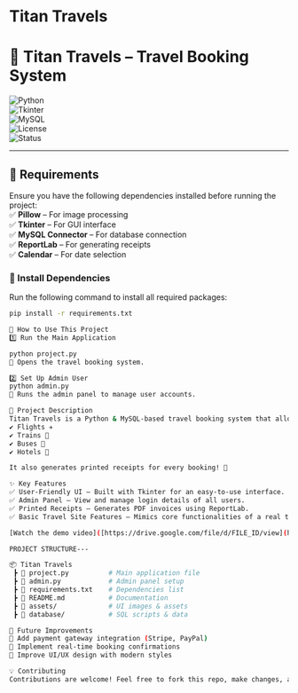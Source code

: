 # <b>Titan Travels</b>

# 🛫 Titan Travels – Travel Booking System  

![Python](https://img.shields.io/badge/Python-3.8+-blue.svg)  
![Tkinter](https://img.shields.io/badge/GUI-Tkinter-orange)  
![MySQL](https://img.shields.io/badge/Database-MySQL-green)  
![License](https://img.shields.io/badge/License-MIT-red)  
![Status](https://img.shields.io/badge/Status-Active-brightgreen)  

---

## 📌 Requirements  
Ensure you have the following dependencies installed before running the project:  
✅ **Pillow** – For image processing  
✅ **Tkinter** – For GUI interface  
✅ **MySQL Connector** – For database connection  
✅ **ReportLab** – For generating receipts  
✅ **Calendar** – For date selection  

### 🔧 Install Dependencies  
Run the following command to install all required packages:  
```sh
pip install -r requirements.txt

🚀 How to Use This Project
1️⃣ Run the Main Application

python project.py
📌 Opens the travel booking system.

2️⃣ Set Up Admin User
python admin.py
📌 Runs the admin panel to manage user accounts.

📝 Project Description
Titan Travels is a Python & MySQL-based travel booking system that allows users to book:
✔ Flights ✈️
✔ Trains 🚆
✔ Buses 🚌
✔ Hotels 🏨

It also generates printed receipts for every booking! 🧾

✨ Key Features
✅ User-Friendly UI – Built with Tkinter for an easy-to-use interface.
✅ Admin Panel – View and manage login details of all users.
✅ Printed Receipts – Generates PDF invoices using ReportLab.
✅ Basic Travel Site Features – Mimics core functionalities of a real travel booking website.

[Watch the demo video]([https://drive.google.com/file/d/FILE_ID/view](https://drive.google.com/file/d/185n8WpkPIxhPBQ9LUwdDuVVvCqVYoNGk/view?usp=drive_link))

PROJECT STRUCTURE---

📦 Titan Travels
 ┣ 📜 project.py          # Main application file
 ┣ 📜 admin.py            # Admin panel setup
 ┣ 📜 requirements.txt    # Dependencies list
 ┣ 📜 README.md           # Documentation
 ┣ 📂 assets/             # UI images & assets
 ┣ 📂 database/           # SQL scripts & data

🔧 Future Improvements
🔹 Add payment gateway integration (Stripe, PayPal)
🔹 Implement real-time booking confirmations
🔹 Improve UI/UX design with modern styles

💡 Contributing
Contributions are welcome! Feel free to fork this repo, make changes, and submit a pull request.

   
   

